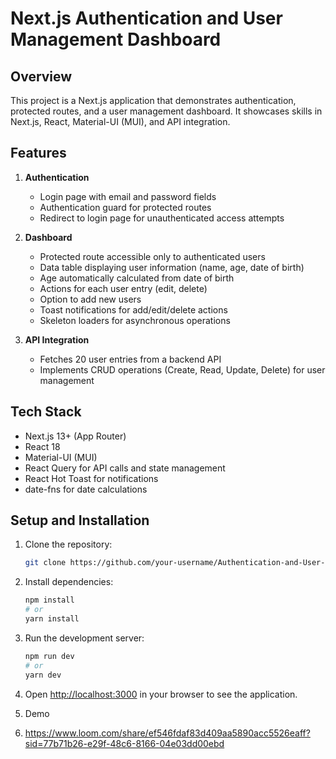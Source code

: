 # Next.js Authentication and User Management Dashboard

## Overview

This project is a Next.js application that demonstrates authentication, protected routes, and a user management dashboard. It showcases skills in Next.js, React, Material-UI (MUI), and API integration.

## Features

1. **Authentication**
   - Login page with email and password fields
   - Authentication guard for protected routes
   - Redirect to login page for unauthenticated access attempts

2. **Dashboard**
   - Protected route accessible only to authenticated users
   - Data table displaying user information (name, age, date of birth)
   - Age automatically calculated from date of birth
   - Actions for each user entry (edit, delete)
   - Option to add new users
   - Toast notifications for add/edit/delete actions
   - Skeleton loaders for asynchronous operations

3. **API Integration**
   - Fetches 20 user entries from a backend API
   - Implements CRUD operations (Create, Read, Update, Delete) for user management

## Tech Stack

- Next.js 13+ (App Router)
- React 18
- Material-UI (MUI)
- React Query for API calls and state management
- React Hot Toast for notifications
- date-fns for date calculations

## Setup and Installation

1. Clone the repository:
   ```bash
   git clone https://github.com/your-username/Authentication-and-User-Management-Dashboard.git
   ```

2. Install dependencies:
   ```bash
   npm install
   # or
   yarn install
   ```

3. Run the development server:
   ```bash
   npm run dev
   # or
   yarn dev
   ```

4. Open [http://localhost:3000](http://localhost:3000) in your browser to see the application.

5. Demo
6. 
   https://www.loom.com/share/ef546fdaf83d409aa5890acc5526eaff?sid=77b71b26-e29f-48c6-8166-04e03dd00ebd



